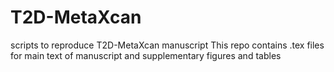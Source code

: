 # T2D-MetaXcan
scripts to reproduce T2D-MetaXcan manuscript
This repo contains .tex files for main text of manuscript and supplementary figures and tables 

